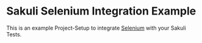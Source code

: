 # Sakuli Selenium Integration Example

This is an example Project-Setup to integrate [Selenium](https://www.selenium.org) with your Sakuli Tests.
